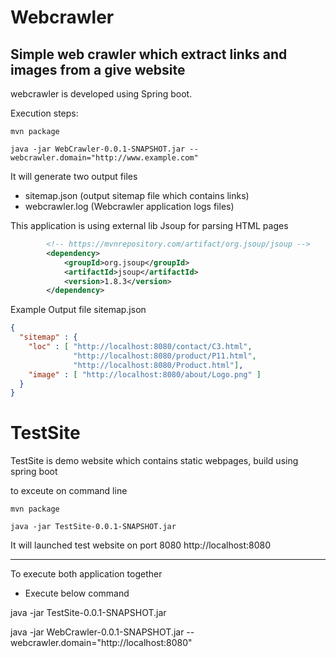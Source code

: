 # Webcrawler
Simple web crawler which extract links and images from a give website 
-------------------------------------------

webcrawler is developed using Spring boot.

Execution steps:
```
mvn package

java -jar WebCrawler-0.0.1-SNAPSHOT.jar --webcrawler.domain="http://www.example.com"
```
It will generate two output files
* sitemap.json    (output sitemap file which contains links)
* webcrawler.log  (Webcrawler application logs files) 

This application is using external lib Jsoup for parsing HTML pages


```xml
		<!-- https://mvnrepository.com/artifact/org.jsoup/jsoup -->
		<dependency>
			<groupId>org.jsoup</groupId>
			<artifactId>jsoup</artifactId>
			<version>1.8.3</version>
		</dependency>
```

Example Output file sitemap.json
```json
{
  "sitemap" : {
    "loc" : [ "http://localhost:8080/contact/C3.html", 
              "http://localhost:8080/product/P11.html",
              "http://localhost:8080/Product.html"],
    "image" : [ "http://localhost:8080/about/Logo.png" ]
  }
}
```

# TestSite
TestSite is demo website which contains static webpages, build using spring boot

to exceute on command line
```
mvn package

java -jar TestSite-0.0.1-SNAPSHOT.jar
```
It will launched test website on port 8080
http://localhost:8080

-------

To execute both application together
* Execute below command

java -jar TestSite-0.0.1-SNAPSHOT.jar

java -jar WebCrawler-0.0.1-SNAPSHOT.jar --webcrawler.domain="http://localhost:8080"
